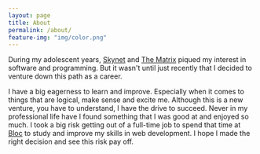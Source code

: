 ```yaml
---
layout: page
title: About
permalink: /about/
feature-img: "img/color.png"
---
```


During my adolescent years, [Skynet](http://terminator.wikia.com/wiki/Skynet) and [The Matrix](http://www.imdb.com/title/tt0133093/) piqued my interest in software and programming.  But it wasn't until just recently that I decided to venture down this path as a career.

I have a big eagerness to learn and improve.  Especially when it comes to things that are logical, make sense and excite me.  Although this is a new venture, you have to understand, I have the drive to succeed.  Never in my professional life have I found something that I was good at and enjoyed so much.  I took a big risk getting out of a full-time job to spend that time at [Bloc](https://bloc.io) to study and improve my skills in web development.  I hope I made the right decision and see this risk pay off.